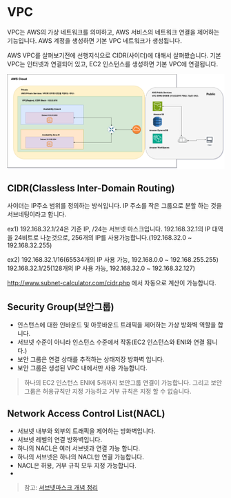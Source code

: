 
# VPC
VPC는 AWS의 가상 네트워크를 의미하고, AWS 서비스의 네트워크 연결을 제어하는 기능입니다.
AWS 계정을 생성하면 기본 VPC 네트워크가 생성됩니다.

AWS VPC를 살펴보기전에 선행지식으로 CIDR(사이더)에 대해서 살펴봤습니다.
기본 VPC는 인터넷과 연결되어 있고, EC2 인스턴스를 생성하면 기본 VPC에 연결됩니다.


![](../../../Attached%20file/AWS%20VPC%20구성도.drawio.png)

## CIDR(Classless Inter-Domain Routing)
 
사이더는 IP주소 범위를 정의하는 방식입니다. IP 주소를 작은 그룹으로 분할 하는 것을 서브네팅이라고 합니다.

ex1) 192.168.32.1/24은 기준 IP, /24는 서브넷 마스크입니다.
192.168.32.1의 IP 대역을 24비트로 나눈것으로, 256개의 IP를 사용가능합니다.(192.168.32.0 ~ 192.168.32.255)

ex2) 192.168.32.1/16(65534개의 IP 사용 가능, 192.168.0.0 ~ 192.168.255.255)
192.168.32.1/25(128개의 IP 사용 가능, 192.168.32.0 ~ 192.168.32.127)

http://www.subnet-calculator.com/cidr.php 에서 자동으로 계산이 가능합니다.
## Security Group(보안그룹)
- 인스턴스에 대한 인바운드 및 아웃바운드 트래픽을 제어하는 가상 방화벽 역할을 합니다.
- 서브넷 수준이 아니라 인스턴스 수준에서 작동(EC2 인스턴스와 ENI와 연결 됩니다.)
- 보안 그룹은 연결 상태를 추적하는 상태저장 방화벽 입니다.
- 보안 그룹은 생성된 VPC 내에서만 사용 가능합니다.

> 하나의 EC2 인스턴스  ENI에 5개까지 보안그룹 연결이 가능합니다. 
> 그리고 보안그룹은 허용규칙만 지정 가능하고 거부 규칙은 지정 할 수 없습니다.


## Network Access Control List(NACL)
- 서브넷 내부와 외부의 트래픽을 제어하는 방화벽입니다.
- 서브넷 레벨의 연결 방화벽입니다.
- 하나의 NACL은 여러 서브넷과 연결 가능 합니다.
- 하나의 서브넷은 하나의 NACL만 연결 가능합니다.
- NACL은 허용, 거부 규칙 모두 지정 가능합니다.
- 



> 참고: [서브넷마스크 개념 정리](../네트워크/서브넷마스크%20개념%20정리.md)


